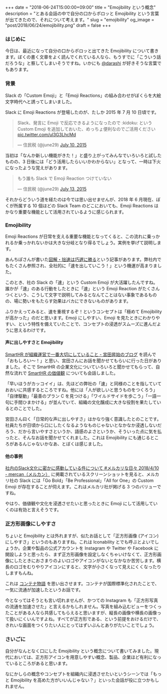 +++
date = "2018-06-24T15:00:00+09:00"
title = "Emojibility という概念"
description = "とある会話の中で自分の口からポロッと Emojibility という言葉が出てきたので、それについて考えます。"
slug = "emojibility"
og_image = "post/2018/06/24/emojibility.png"
draft = false
+++

### はじめに

今日は、最近になって自分の口からポロッと出てきた Emojibility について書きます。ぼくの書く文章をよく読んでくれている人なら、もうすでに「こういう話だろうな」と察してしまいそうですね。いかにも <a href="https://twitter.com/darashi" title="Yoji Shidara (@darashi) | Twitter">@darashi</a> が好きそうな言葉でもあります。

### 背景

Slack の「Custom Emoji」と「Emoji Reactions」の組み合わせがぼくらを大絵文字時代へと誘ってしまいました。

Slack に Emoji Reactions が登場したのが、たしか 2015 年 7 月 10 日頃です。

<blockquote class="twitter-tweet" data-lang="en"><p lang="ja" dir="ltr">Slack、発言に Emoji で反応できるようになったので :kidoku: という Custom Emoji を追加しておいた、めっちょ便利なのでご活用ください <a href="http://t.co/ul3G3LhcMd">pic.twitter.com/ul3G3LhcMd</a></p>&mdash; 住民税 (@june29) <a href="https://twitter.com/june29/status/619306554420957185?ref_src=twsrc%5Etfw">July 10, 2015</a></blockquote>

当初は「なんか新しい機能がきた！」と盛り上がってみんなでいろいろと試したものの、3 日後には「どう活用したらいいかわからない」となって、一時は下火になったような覚えがあります。

<blockquote class="twitter-tweet" data-lang="en"><p lang="ja" dir="ltr">もう誰も Slack で Emoji Reaction つけていない</p>&mdash; 住民税 (@june29) <a href="https://twitter.com/june29/status/620415467983769600?ref_src=twsrc%5Etfw">July 13, 2015</a></blockquote>

それからどういう道を経たのは今では思い出せませんが、2018 年 6 月現在、ぼくが所属する 10 個ほどの Slack Team のどこにおいても、Emoji Reactions はかなり重要な機能として活用されているように感じられます。

### Emojibility

Emoji Reactions が日常を支える重要な機能となってくると、この流れに乗っかれるか乗っかれないかは大きな分岐となり得るでしょう。実例を挙げて説明します。

あんちぽさんが書いた<a href="https://blog.kentarok.org/entry/2017/01/17/002401" title="図解・拙速は巧遅に勝る - Kentaro Kuribayashi's blog">図解・拙速は巧遅に勝る</a>という記事があります。弊社内でもたくさん参照され、全社的に「速を出していこう！」という機運が高まりました。

このとき、社の Slack の「速」という Custom Emoji が大活躍したんですね。誰かが「速」のある行動をしたときに「速」という Emoji Reaction がたくさんつくという、こうして文字で説明してみるとなんてことはない事象であるものの、場に勢いをもたらす効果はバカにできないものがあります。

ふりかえってみると、速を重視するぞ！というコンセプトは「極めて Emojibility が高かった」のだと思います。Emoji にしやすい、Emoji を見たときにわかりやすい、という特性を備えていたことで、コンセプトの浸透がスムーズに進んだように思えるわけです。

#### 声に出しやすさと Emojibility

<a href="http://blog.shojimiyata.com/entry/2018/02/15/125904" title="SmartHR が組織運営で一番大切にしていること - 宮田昇始のブログ">SmartHR が組織運営で一番大切にしていること - 宮田昇始のブログ</a> を読んで「おもしろい〜！」と思い、宮田さんにお話を聞かせてもらいに行った日がありました。そこで SmartHR の企業文化についていろいろと聞かせてもらって、自然な流れで <a href="https://smarthr.co.jp/mission" title="Mission | 株式会社SmartHR">SmartHR の価値観</a> についても会話しました。

「早いほうがカッコイイ」は、先ほどの弊社の「速」と同様のことを指していておおいに共感するところですね。他には「人が欲しいと思うものをつくろう」「自律駆動」「最善のプラン C を見つける」「ワイルドサイドを歩こう」「一語一句に手間ひまかける」が並んでいて、組織の文化醸成に大きな役割を果たしているとのことでした。

宮田さん曰く「日常的な声に出しやすさ」はかなり強く意識したとのことです。社員たちが日頃から口にしたくなるようなものじゃないとなかなか浸透しないだろう、だから言いやすさというか、語感のよさというか、そういった点に気を払ったと、そんなお話を聞かせてくれました。これは Emojibility にも通じるところがあるんじゃないかなあ、とぼくは感じました。

#### 他の事例

<a href="http://mercan.mercari.com/entry/2018/04/10/163322" title="社内のSlack文化に密かに感動している件について #メルカリな日々 2018/4/10 - mercan（メルカン）">社内のSlack文化に密かに感動している件について #メルカリな日々 2018/4/10 - mercan（メルカン）</a> に掲載されているスクリーンショットを見ると、メルカリ社の Slack には「Go Bold」「Be Professional」「All for One」の Custom Emoji が存在することが伺えます。これはメルカリ社が掲げる 3 つのバリューですね。

やはり、価値観や文化を浸透させたいと思ったときに Emoji にして活用していくのは有効と言えそうです。

### 正方形画像にしやすさ

ちょいと Emojibility とは外れますが、似たお話として「正方形画像 (アイコン) にしやすさ」というのもありますね。これは Iconability とでも呼ぶとよいでしょうか。企業や製品の公式アカウントを Instagram や Twitter や Facebook に開設しようと思ったら、まず正方形画像を設定しなくちゃいけなくて、正方形画像にしたときにおさまりのよいロゴやアイコンがないとなかなか苦労します。横長のロゴをむりやりアイコンにすると、文字が小さくなって見えにくくなったりしますもんね。

これは <a href="https://www.amazon.co.jp/dp/B00F36MG8U/" title="コンテナ物語 | マルク レビンソン, 村井 章子 | 産業研究 | Kindleストア | Amazon">コンテナ物語</a> を思い出させます。コンテナが国際標準化されたことで、一気に流通が加速したというお話です。

今となってはそうとも言い切れませんが、かつての Instagram も「正方形写真の流通を加速させた」と言えるかもしれません。写真を組み込むビューをつくったことがある人なら共感してもらえると思いますが、縦長の画像や横長の画像って扱いにくいんですよね。すべてが正方形である、という前提をおけるだけで、きれいな画面をつくりたい人にとってはずいぶんとありがたいことでしょう。

### さいごに

自分がなんとなく口にした Emojibility という概念について書いてみました。現代においては、正方形アイコンを用意しやすい概念、製品、企業ほど有利になっているところがあると思います。

なにかしらの概念やコンセプトを組織内に浸透させたいというシーンでは「もっと Emojibility を高めた方がいいんじゃない？」といった会話が役に立つかもしれません。
